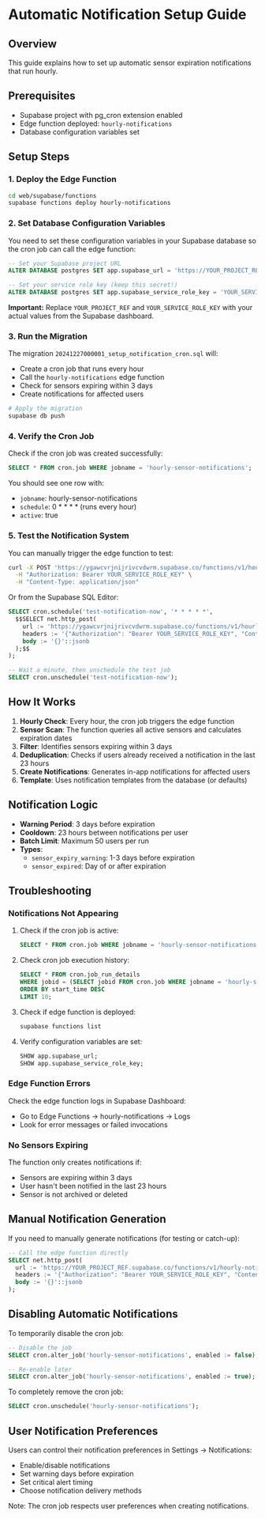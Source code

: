# Automatic Notification Setup Guide

## Overview
This guide explains how to set up automatic sensor expiration notifications that run hourly.

## Prerequisites
- Supabase project with pg_cron extension enabled
- Edge function deployed: `hourly-notifications`
- Database configuration variables set

## Setup Steps

### 1. Deploy the Edge Function
```bash
cd web/supabase/functions
supabase functions deploy hourly-notifications
```

### 2. Set Database Configuration Variables
You need to set these configuration variables in your Supabase database so the cron job can call the edge function:

```sql
-- Set your Supabase project URL
ALTER DATABASE postgres SET app.supabase_url = 'https://YOUR_PROJECT_REF.supabase.co';

-- Set your service role key (keep this secret!)
ALTER DATABASE postgres SET app.supabase_service_role_key = 'YOUR_SERVICE_ROLE_KEY';
```

**Important:** Replace `YOUR_PROJECT_REF` and `YOUR_SERVICE_ROLE_KEY` with your actual values from the Supabase dashboard.

### 3. Run the Migration
The migration `20241227000001_setup_notification_cron.sql` will:
- Create a cron job that runs every hour
- Call the `hourly-notifications` edge function
- Check for sensors expiring within 3 days
- Create notifications for affected users

```bash
# Apply the migration
supabase db push
```

### 4. Verify the Cron Job
Check if the cron job was created successfully:

```sql
SELECT * FROM cron.job WHERE jobname = 'hourly-sensor-notifications';
```

You should see one row with:
- `jobname`: hourly-sensor-notifications
- `schedule`: 0 * * * * (runs every hour)
- `active`: true

### 5. Test the Notification System
You can manually trigger the edge function to test:

```bash
curl -X POST 'https://ygawcvrjnijrivcvdwrm.supabase.co/functions/v1/hourly-notifications' \
  -H "Authorization: Bearer YOUR_SERVICE_ROLE_KEY" \
  -H "Content-Type: application/json"
```

Or from the Supabase SQL Editor:
```sql
SELECT cron.schedule('test-notification-now', '* * * * *', 
  $$SELECT net.http_post(
    url := 'https://ygawcvrjnijrivcvdwrm.supabase.co/functions/v1/hourly-notifications',
    headers := '{"Authorization": "Bearer YOUR_SERVICE_ROLE_KEY", "Content-Type": "application/json"}'::jsonb,
    body := '{}'::jsonb
  );$$
);

-- Wait a minute, then unschedule the test job
SELECT cron.unschedule('test-notification-now');
```

## How It Works

1. **Hourly Check**: Every hour, the cron job triggers the edge function
2. **Sensor Scan**: The function queries all active sensors and calculates expiration dates
3. **Filter**: Identifies sensors expiring within 3 days
4. **Deduplication**: Checks if users already received a notification in the last 23 hours
5. **Create Notifications**: Generates in-app notifications for affected users
6. **Template**: Uses notification templates from the database (or defaults)

## Notification Logic

- **Warning Period**: 3 days before expiration
- **Cooldown**: 23 hours between notifications per user
- **Batch Limit**: Maximum 50 users per run
- **Types**: 
  - `sensor_expiry_warning`: 1-3 days before expiration
  - `sensor_expired`: Day of or after expiration

## Troubleshooting

### Notifications Not Appearing
1. Check if the cron job is active:
   ```sql
   SELECT * FROM cron.job WHERE jobname = 'hourly-sensor-notifications';
   ```

2. Check cron job execution history:
   ```sql
   SELECT * FROM cron.job_run_details 
   WHERE jobid = (SELECT jobid FROM cron.job WHERE jobname = 'hourly-sensor-notifications')
   ORDER BY start_time DESC 
   LIMIT 10;
   ```

3. Check if edge function is deployed:
   ```bash
   supabase functions list
   ```

4. Verify configuration variables are set:
   ```sql
   SHOW app.supabase_url;
   SHOW app.supabase_service_role_key;
   ```

### Edge Function Errors
Check the edge function logs in Supabase Dashboard:
- Go to Edge Functions → hourly-notifications → Logs
- Look for error messages or failed invocations

### No Sensors Expiring
The function only creates notifications if:
- Sensors are expiring within 3 days
- User hasn't been notified in the last 23 hours
- Sensor is not archived or deleted

## Manual Notification Generation

If you need to manually generate notifications (for testing or catch-up):

```sql
-- Call the edge function directly
SELECT net.http_post(
  url := 'https://YOUR_PROJECT_REF.supabase.co/functions/v1/hourly-notifications',
  headers := '{"Authorization": "Bearer YOUR_SERVICE_ROLE_KEY", "Content-Type": "application/json"}'::jsonb,
  body := '{}'::jsonb
);
```

## Disabling Automatic Notifications

To temporarily disable the cron job:

```sql
-- Disable the job
SELECT cron.alter_job('hourly-sensor-notifications', enabled := false);

-- Re-enable later
SELECT cron.alter_job('hourly-sensor-notifications', enabled := true);
```

To completely remove the cron job:

```sql
SELECT cron.unschedule('hourly-sensor-notifications');
```

## User Notification Preferences

Users can control their notification preferences in Settings → Notifications:
- Enable/disable notifications
- Set warning days before expiration
- Set critical alert timing
- Choose notification delivery methods

Note: The cron job respects user preferences when creating notifications.

